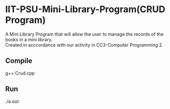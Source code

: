 # IIT-PSU-Mini-Library-Program(CRUD Program)

A Mini Library Program that will allow the user to manage the records of the books in a mini library.<br>
Created in acccordance with our activity in CC3-Computer Programming 2.

## Compile
g++ Crud.cpp

## Run
./a.out
